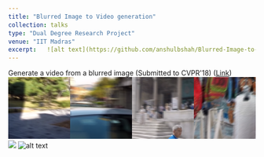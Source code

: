```yaml
---
title: "Blurred Image to Video generation"
collection: talks
type: "Dual Degree Research Project"
venue: "IIT Madras"
excerpt:   ![alt text](https://github.com/anshulbshah/Blurred-Image-to-Video/blob/master/bl.png) 
---
```


Generate a video from a blurred image (Submitted to CVPR'18) ([Link](https://github.com/anshulbshah/Blurred-Image-to-Video))
 ![alt text](https://github.com/anshulbshah/Blurred-Image-to-Video/blob/master/bl.png) 
<img src='https://github.com/anshulbshah/Blurred-Image-to-Video/blob/master/out.gif'>
![alt text](https://github.com/anshulbshah/Blurred-Image-to-Video/blob/master/out.gif) 
